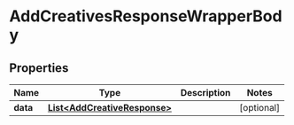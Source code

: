 

# AddCreativesResponseWrapperBody


## Properties

Name | Type | Description | Notes
------------ | ------------- | ------------- | -------------
**data** | [**List&lt;AddCreativeResponse&gt;**](AddCreativeResponse.md) |  |  [optional]



